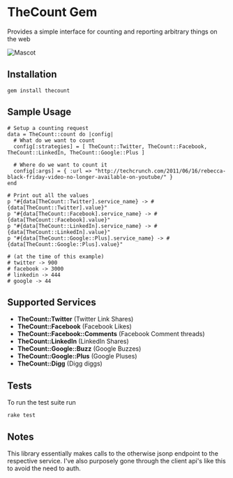 TheCount Gem
====================
Provides a simple interface for counting and reporting arbitrary things on the web

![Mascot](https://p.twimg.com/ASWtZF0CEAI90G-.png)

Installation
-------------------
    gem install thecount
    
Sample Usage
-------------------

    # Setup a counting request
    data = TheCount::count do |config|
      # What do we want to count
      config[:strategies] = [ TheCount::Twitter, TheCount::Facebook, TheCount::LinkedIn, TheCount::Google::Plus ]
  
      # Where do we want to count it
      config[:args] = { :url => "http://techcrunch.com/2011/06/16/rebecca-black-friday-video-no-longer-available-on-youtube/" }
    end

    # Print out all the values
    p "#{data[TheCount::Twitter].service_name} -> #{data[TheCount::Twitter].value}"
    p "#{data[TheCount::Facebook].service_name} -> #{data[TheCount::Facebook].value}"
    p "#{data[TheCount::LinkedIn].service_name} -> #{data[TheCount::LinkedIn].value}"
    p "#{data[TheCount::Google::Plus].service_name} -> #{data[TheCount::Google::Plus].value}"

    # (at the time of this example)
    # twitter -> 900
    # facebook -> 3000
    # linkedin -> 444
    # google -> 44

Supported Services
-------------------
  - **TheCount::Twitter** (Twitter Link Shares)
  - **TheCount::Facebook** (Facebook Likes)
  - **TheCount::Facebook::Comments** (Facebook Comment threads)
  - **TheCount::LinkedIn** (LinkedIn Shares)
  - **TheCount::Google::Buzz** (Google Buzzes)
  - **TheCount::Google::Plus** (Google Pluses)
  - **TheCount::Digg** (Digg diggs)

Tests
-------------------
To run the test suite run

    rake test

Notes
-------------------
This library essentially makes calls to the otherwise jsonp endpoint to the respective service. I've also purposely gone through the client api's like this to avoid the need to auth.